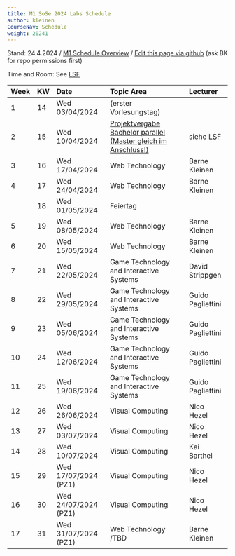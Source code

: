 ```yaml
---
title: M1 SoSe 2024 Labs Schedule
author: kleinen
CourseNav: Schedule
weight: 20241
---
```



Stand: 24.4.2024 / 
[M1 Schedule Overview](/classes/m1)
/
[Edit this page via github](https://github.com/bkleinen/bkleinen.github.io/blob/main/hugo/content/classes/ss2024/m1-web/schedule/index.md) (ask BK for repo permissions first)

Time and Room: See [LSF](https://lsf.htw-berlin.de/qisserver/rds?state=verpublish&status=init&vmfile=no&publishid=204497&moduleCall=webInfo&publishConfFile=webInfo&publishSubDir=veranstaltung)

| Week | KW  | Date                 | Topic Area                              | Lecturer          |
| :--- | :-- | :------------------- | :-------------------------------------- | :---------------- |
| 1    | 14  | Wed 03/04/2024       | (erster Vorlesungstag)                  |                   |
| 2    | 15  | Wed 10/04/2024       | [Projektvergabe Bachelor parallel (Master gleich im Anschluss!)](https://wiki.htw-berlin.de/confluence/display/fb4imi/Projekte+im+SoSe+2024)                      |  siehe [LSF](https://lsf.htw-berlin.de/qisserver/rds?state=verpublish&status=init&vmfile=no&publishid=204920&moduleCall=webInfo&publishConfFile=webInfo&publishSubDir=veranstaltung)    |
| 3    | 16  | Wed 17/04/2024       | Web Technology                          | Barne Kleinen     |
| 4    | 17  | Wed 24/04/2024       | Web Technology                          | Barne Kleinen     |
|      | 18  | Wed 01/05/2024       | Feiertag                                |                   |
| 5    | 19  | Wed 08/05/2024       | Web Technology                          | Barne Kleinen     |
| 6    | 20  | Wed 15/05/2024       | Web Technology                          | Barne Kleinen     |
| 7    | 21  | Wed 22/05/2024       | Game Technology and Interactive Systems | David Strippgen   |
| 8    | 22  | Wed 29/05/2024       | Game Technology and Interactive Systems | Guido Pagliettini |
| 9    | 23  | Wed 05/06/2024       | Game Technology and Interactive Systems | Guido Pagliettini |
| 10   | 24  | Wed 12/06/2024       | Game Technology and Interactive Systems | Guido Pagliettini |
| 11   | 25  | Wed 19/06/2024       | Game Technology and Interactive Systems | Guido Pagliettini |
| 12   | 26  | Wed 26/06/2024       | Visual Computing                        | Nico Hezel        |
| 13   | 27  | Wed 03/07/2024       | Visual Computing                        | Nico Hezel        |
| 14   | 28  | Wed 10/07/2024       | Visual Computing                        | Kai Barthel       |
| 15   | 29  | Wed 17/07/2024 (PZ1) | Visual Computing                        | Nico Hezel        |
| 16   | 30  | Wed 24/07/2024 (PZ1) | Visual Computing                        | Nico Hezel        |
| 17   | 31  | Wed 31/07/2024 (PZ1) | Web Technology /TBD                                       | Barne Kleinen                  |
